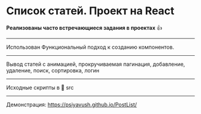 # Список статей. Проект на React
**Реализованы часто встречающиеся задания в проектах** :+1:
___
Использован Функциональный подход к созданию компонентов.
___
Вывод статей с анимацией, прокручиваемая пагинация, добавление, удаление, поиск, сортировка, логин
___
Исходные скрипты в :open_file_folder: src
___
Демонстрация: https://psiyavush.github.io/PostList/
